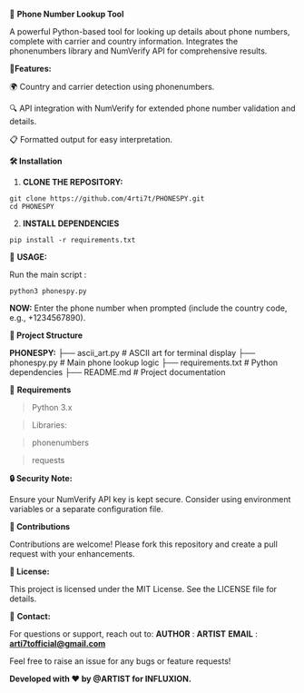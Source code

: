 📱 **Phone Number Lookup Tool**

A powerful Python-based tool for looking up details about phone numbers, complete with carrier and country information. Integrates the phonenumbers library and NumVerify API for comprehensive results.

🚀**Features:**


🌍 Country and carrier detection using phonenumbers.


🔍 API integration with NumVerify for extended phone number validation and details.


📋 Formatted output for easy interpretation.

**🛠️ Installation**

1. **CLONE THE REPOSITORY:**
```
git clone https://github.com/4rti7t/PHONESPY.git
cd PHONESPY
```
2. **INSTALL DEPENDENCIES**
```
pip install -r requirements.txt
```

📝 **USAGE:**

Run the main script :
```
python3 phonespy.py
```

**NOW:**
Enter the phone number when prompted (include the country code, e.g., +1234567890).

**📂 Project Structure**

**PHONESPY:**
├── ascii_art.py         # ASCII art for terminal display
├── phonespy.py          # Main phone lookup logic
├── requirements.txt     # Python dependencies
├── README.md            # Project documentation

🧰 **Requirements**
> Python 3.x

> Libraries:

> phonenumbers

> requests

**🔒 Security Note:**

Ensure your NumVerify API key is kept secure. Consider using environment variables or a separate configuration file.

**🤝 Contributions**

Contributions are welcome! Please fork this repository and create a pull request with your enhancements.

**📄 License:**

This project is licensed under the MIT License. See the LICENSE file for details.

📧 **Contact:**

For questions or support, reach out to:
**AUTHOR** : **ARTIST**
**EMAIL** : **arti7tofficial@gmail.com**

Feel free to raise an issue for any bugs or feature requests!

**Developed with ❤️ by @ARTIST for INFLUXION.**
